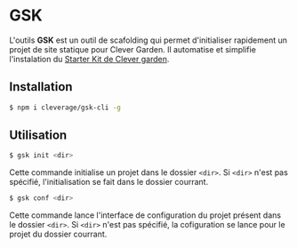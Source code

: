 GSK
===============================================================================

L'outils **GSK** est un outil de scafolding qui permet d'initialiser rapidement
un projet de site statique pour Clever Garden. Il automatise et simplifie
l'instalation du [Starter Kit de Clever garden](https://github.com/cleverage/garden-starter-kit).

Installation
-------------------------------------------------------------------------------

```bash
$ npm i cleverage/gsk-cli -g
```

Utilisation
-------------------------------------------------------------------------------

```bash
$ gsk init <dir>
```

Cette commande initialise un projet dans le dossier `<dir>`. Si `<dir>` n'est
pas spécifié, l'initialisation se fait dans le dossier courrant.

```bash
$ gsk conf <dir>
```

Cette commande lance l'interface de configuration du projet présent dans le
dossier `<dir>`. Si `<dir>` n'est pas spécifié, la cofiguration se lance pour
le projet du dossier courrant.
